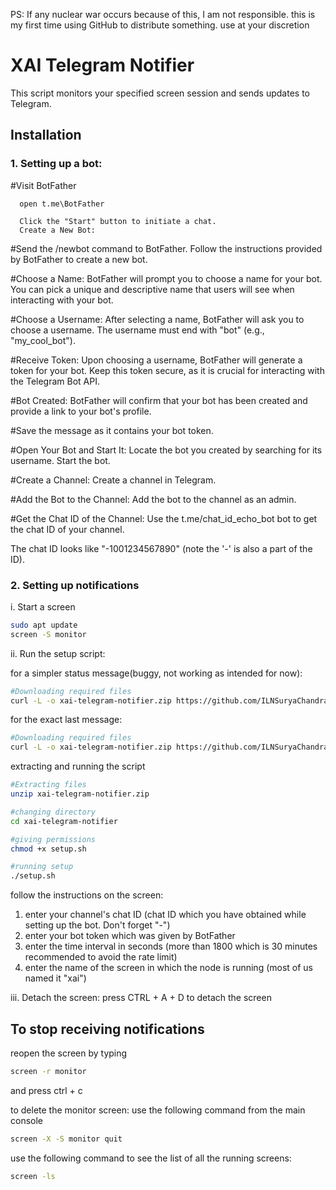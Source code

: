 PS: If any nuclear war occurs because of this, I am not responsible. this is my first time using GitHub to distribute something. use at your discretion

# XAI Telegram Notifier

This script monitors your specified screen session and sends updates to Telegram.

## Installation
### 1. Setting up a bot:


   #Visit BotFather

      open t.me\BotFather
   
      Click the "Start" button to initiate a chat.
      Create a New Bot:
      

   #Send the /newbot command to BotFather.
      Follow the instructions provided by BotFather to create a new bot.

   #Choose a Name:
      BotFather will prompt you to choose a name for your bot. You can pick a unique and descriptive name that users will see when interacting with your bot.

   #Choose a Username:
      After selecting a name, BotFather will ask you to choose a username. The username must end with "bot" (e.g., "my_cool_bot").

   #Receive Token:
      Upon choosing a username, BotFather will generate a token for your bot. Keep this token secure, as it is crucial for interacting with the Telegram Bot API.

   #Bot Created:
      BotFather will confirm that your bot has been created and provide a link to your bot's profile.

   #Save the message as it contains your bot token.

   #Open Your Bot and Start It:
      Locate the bot you created by searching for its username.
      Start the bot.

   #Create a Channel:
      Create a channel in Telegram.

   #Add the Bot to the Channel:
      Add the bot to the channel as an admin.

   #Get the Chat ID of the Channel:
      Use the t.me/chat_id_echo_bot bot to get the chat ID of your channel.
      
   The chat ID looks like "-1001234567890" (note the '-' is also a part of the ID).      

### 2. Setting up notifications

i. Start a screen

   ```bash
   sudo apt update
   screen -S monitor
   ```

ii. Run the setup script:

for a simpler status message(buggy, not working as intended for now):
   ```bash
   #Downloading required files
   curl -L -o xai-telegram-notifier.zip https://github.com/ILNSuryaChandra/xai-telegram-notifier/releases/latest/download/xai-telegram-notifier.zip
   ```

for the exact last message:
   ```bash
   #Downloading required files
   curl -L -o xai-telegram-notifier.zip https://github.com/ILNSuryaChandra/xai-telegram-notifier/releases/download/v1.0.0/xai-telegram-notifier.zip
   ```

extracting and running the script
   ```bash
   #Extracting files
   unzip xai-telegram-notifier.zip

   #changing directory
   cd xai-telegram-notifier

   #giving permissions
   chmod +x setup.sh

   #running setup
   ./setup.sh
   ```
   follow the instructions on the screen:
   1. enter your channel's chat ID (chat ID which you have obtained while setting up the bot. Don't forget "-")
   2. enter your bot token which was given by BotFather
   3. enter the time interval in seconds (more than 1800 which is 30 minutes recommended to avoid the rate limit)
   4. enter the name of the screen in which the node is running (most of us named it "xai")

iii. Detach the screen:
      press CTRL + A + D to detach the screen
      

## **To stop receiving notifications**

reopen the screen by typing
```bash
screen -r monitor
```
and press ctrl + c

to delete the monitor screen:
use the following command from the main console
```bash
screen -X -S monitor quit
```

use the following command to see the list of all the running screens:
```bash
screen -ls
```
